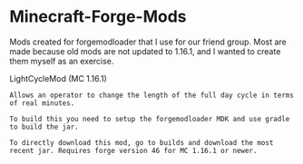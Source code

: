 # Minecraft-Forge-Mods
Mods created for forgemodloader that I use for our friend group. Most are made because old mods are not updated to 1.16.1, and I wanted to create them myself as an exercise.

LightCycleMod (MC 1.16.1)

    Allows an operator to change the length of the full day cycle in terms of real minutes.
    
    To build this you need to setup the forgemodloader MDK and use gradle to build the jar.
    
    To directly download this mod, go to builds and download the most recent jar. Requires forge version 46 for MC 1.16.1 or newer.
